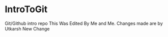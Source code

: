 # IntroToGit
Git/Github intro repo
This Was Edited By Me and Me.
Changes made are by Utkarsh
New Change

